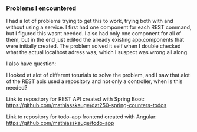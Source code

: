 ### Problems I encountered 

I had a lot of problems trying to get this to work, trying both with and without using a service.
I first had one component for each REST command, but I figured this wasnt needed. I also had only one component for all of them, but in the end just edited
the already existing app.components that were initially created. The problem solved it self when I double checked what the actual localhost adress was, which I suspect was 
wrong all along.

I also have question:

I looked at alot of different toturials to solve the problem, and I saw that alot of the REST apis used a repository and not only a controller, when is this needed?


Link to repository for REST API created with Spring Boot:
https://github.com/mathiasskauge/dat250-spring-counters-todos

Link to repository for todo-app frontend created with Angular:
https://github.com/mathiasskauge/todo-app

